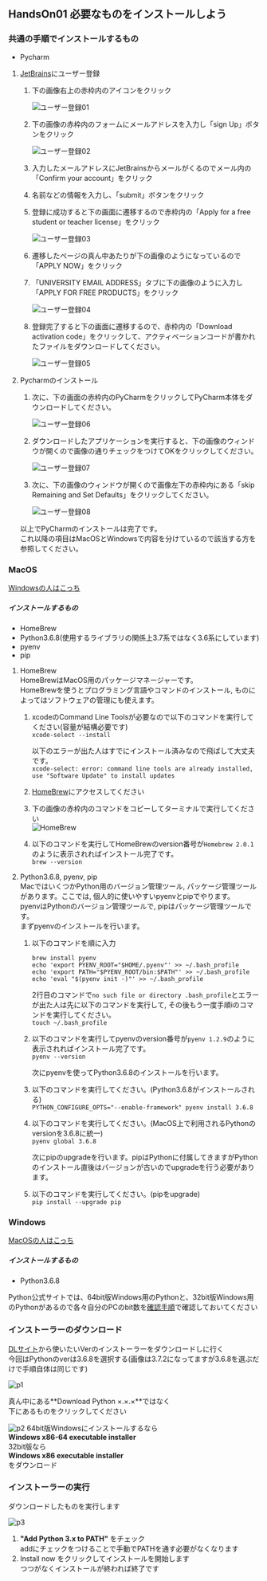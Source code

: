 ## HandsOn01 必要なものをインストールしよう

### 共通の手順でインストールするもの
- Pycharm
  
1. [JetBrains](https://www.jetbrains.com)にユーザー登録  
    1. 下の画像右上の赤枠内のアイコンをクリック  
      
        ![ユーザー登録01](JetBrains-01.jpg)  
        
    2. 下の画像の赤枠内のフォームにメールアドレスを入力し「sign Up」ボタンをクリック  
        
        ![ユーザー登録02](jetBrains-02.jpg)
      
    3. 入力したメールアドレスにJetBrainsからメールがくるのでメール内の「Confirm your account」をクリック  
      
    4. 名前などの情報を入力し、「submit」ボタンをクリック  
      
    5. 登録に成功すると下の画面に遷移するので赤枠内の「Apply for a free student or teacher license」をクリック  
    
        ![ユーザー登録03](jetBrains-03.jpg)  
      
    6. 遷移したページの真ん中あたりが下の画像のようになっているので「APPLY NOW」をクリック  
      
    7. 「UNIVERSITY EMAIL ADDRESS」タブに下の画像のように入力し「APPLY FOR FREE PRODUCTS」をクリック  

        ![ユーザー登録04](jetBrains-04.jpg)  

    8. 登録完了すると下の画面に遷移するので、赤枠内の「Download activation code」をクリックして、アクティベーションコードが書かれたファイルをダウンロードしてください。
    
        ![ユーザー登録05](jetBrains-05.jpg)  
        
2. Pycharmのインストール
    1. 次に、下の画面の赤枠内のPyCharmをクリックしてPyCharm本体をダウンロードしてください。
        
        ![ユーザー登録06](jetBrains-06.jpg)  

    2. ダウンロードしたアプリケーションを実行すると、下の画像のウィンドウが開くので画像の通りチェックをつけてOKをクリックしてください。
        
        ![ユーザー登録07](jetBrains-07.jpg)
    
    3. 次に、下の画像のウィンドウが開くので画像左下の赤枠内にある「skip Remaining and Set Defaults」をクリックしてください。
        
        ![ユーザー登録08](jetBrains-08.jpg)
    
    以上でPyCharmのインストールは完了です。  
    これ以降の項目はMacOSとWindowsで内容を分けているので該当する方を参照してください。
### MacOS
[Windowsの人はこっち](#Windows)  
##### インストールするもの
- HomeBrew
- Python3.6.8(使用するライブラリの関係上3.7系ではなく3.6系にしています)
- pyenv
- pip

1. HomeBrew  
HomeBrewはMacOS用のパッケージマネージャーです。  
HomeBrewを使うとプログラミング言語やコマンドのインストール, ものによってはソフトウェアの管理にも使えます。  
   1. xcodeのCommand Line Toolsが必要なので以下のコマンドを実行してください(容量が結構必要です)  
      ```xcode-select --install```  
    
      以下のエラーが出た人はすでにインストール済みなので飛ばして大丈夫です。  
      ```xcode-select: error: command line tools are already installed, use "Software Update" to install updates```
    
   2. [HomeBrew](https://brew.sh/index_ja)にアクセスしてください
    
   3. 下の画像の赤枠内のコマンドをコピーしてターミナルで実行してください  
      ![HomeBrew](HomeBrew.jpg)  
    
   4. 以下のコマンドを実行してHomeBrewのversion番号が```Homebrew 2.0.1```のように表示されればインストール完了です。  
        ```brew --version```   
 
2. Python3.6.8, pyenv, pip  
MacではいくつかPython用のバージョン管理ツール, パッケージ管理ツールがあります。ここでは, 個人的に使いやすいpyenvとpipでやります。  
pyenvはPythonのバージョン管理ツールで, pipはパッケージ管理ツールです。  
まずpyenvのインストールを行います。  

   1. 以下のコマンドを順に入力  
        ```
        brew install pyenv  
        echo 'export PYENV_ROOT="$HOME/.pyenv"' >> ~/.bash_profile  
        echo 'export PATH="$PYENV_ROOT/bin:$PATH"' >> ~/.bash_profile  
        echo 'eval "$(pyenv init -)"' >> ~/.bash_profile  
        ```  

        2行目のコマンドで```no such file or directory .bash_profile```とエラーが出た人は先に以下のコマンドを実行して, その後もう一度手順iのコマンドを実行してください。  
        ```touch ~/.bash_profile```  
    
   2. 以下のコマンドを実行してpyenvのversion番号が```pyenv 1.2.9```のように表示されればインストール完了です。  
        ```pyenv --version```  
   
      次にpyenvを使ってPython3.6.8のインストールを行います。  
   3. 以下のコマンドを実行してください。(Python3.6.8がインストールされる)  
        ```PYTHON_CONFIGURE_OPTS="--enable-framework" pyenv install 3.6.8```  
   
   4. 以下のコマンドを実行してください。(MacOS上で利用されるPythonのversionを3.6.8に統一)  
        ```pyenv global 3.6.8```  
      
      次にpipのupgradeを行います。pipはPythonに付属してきますがPythonのインストール直後はバージョンが古いのでupgradeを行う必要があります。
   
   5. 以下のコマンドを実行してください。(pipをupgrade)  
      ```pip install --upgrade pip```
   
      
### Windows
[MacOSの人はこっち](#MacOS)
##### インストールするもの
- Python3.6.8

Python公式サイトでは、64bit版Windows用のPythonと、32bit版Windows用のPythonがあるので各々自分のPCのbit数を[確認手順](https://support.microsoft.com/ja-jp/help/958406  
)で確認しておいてください  

### インストーラーのダウンロード
[DLサイト](https://www.python.org/downloads/)から使いたいVerのインストーラーをダウンロードしに行く  
今回はPythonのverは3.6.8を選択する(画像は3.7.2になってますが3.6.8を選ぶだけで手順自体は同じです)  

![p1](p1.png)

真ん中にある**Download Python ×.×.×**ではなく  
下にあるものをクリックしてください

![p2](p2.png)
64bit版Windowsにインストールするなら  
**Windows x86-64 executable installer**  
32bit版なら  
**Windows x86 executable installer**  
をダウンロード  

### インストーラーの実行
ダウンロードしたものを実行します  

![p3](p3.png)

1. **"Add Python 3.x to PATH"** をチェック  
addにチェックをつけることで手動でPATHを通す必要がなくなります  
2. Install now をクリックしてインストールを開始します  
つつがなくインストールが終われば終了です

